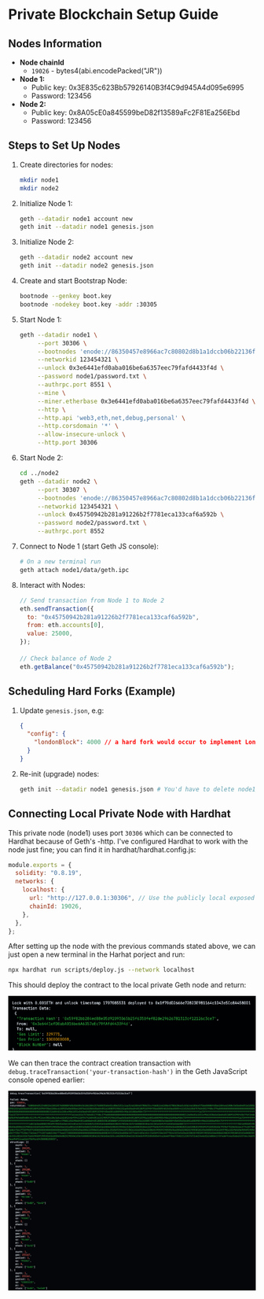 # Private Blockchain Setup Guide

## Nodes Information

- **Node chainId**
  - `19026` - bytes4(abi.encodePacked("JR"))
- **Node 1:**
  - Public key: 0x3E835c623Bb57926140B3f4C9d945A4d095e6995
  - Password: 123456
- **Node 2:**
  - Public key: 0x8A05cE0a845599beD82f13589aFc2F81Ea256Ebd
  - Password: 123456

## Steps to Set Up Nodes

1. Create directories for nodes:

   ```bash
   mkdir node1
   mkdir node2
   ```

2. Initialize Node 1:

   ```bash
   geth --datadir node1 account new
   geth init --datadir node1 genesis.json
   ```

3. Initialize Node 2:

   ```bash
   geth --datadir node2 account new
   geth init --datadir node2 genesis.json
   ```

4. Create and start Bootstrap Node:

   ```bash
   bootnode --genkey boot.key
   bootnode -nodekey boot.key -addr :30305
   ```

5. Start Node 1:

   ```bash
   geth --datadir node1 \
        --port 30306 \
        --bootnodes 'enode://86350457e8966ac7c80802d8b1a1dccb06b22136ff7f416c3a6ccc4947d9baa2503011dc7e74735e23d560fd50c15dada85d2a378649947dcde17abc020afd8e@127.0.0.1:0?discport=30305' \
        --networkid 123454321 \
        --unlock 0x3e6441efd0aba016be6a6357eec79fafd4433f4d \
        --password node1/password.txt \
        --authrpc.port 8551 \
        --mine \
        --miner.etherbase 0x3e6441efd0aba016be6a6357eec79fafd4433f4d \
        --http \
        --http.api 'web3,eth,net,debug,personal' \
        --http.corsdomain '*' \
        --allow-insecure-unlock \
        --http.port 30306
   ```

6. Start Node 2:

   ```bash
   cd ../node2
   geth --datadir node2 \
        --port 30307 \
        --bootnodes 'enode://86350457e8966ac7c80802d8b1a1dccb06b22136ff7f416c3a6ccc4947d9baa2503011dc7e74735e23d560fd50c15dada85d2a378649947dcde17abc020afd8e@127.0.0.1:0?discport=30305' \
        --networkid 123454321 \
        --unlock 0x45750942b281a91226b2f7781eca133caf6a592b \
        --password node2/password.txt \
        --authrpc.port 8552
   ```

7. Connect to Node 1 (start Geth JS console):

   ```bash
   # On a new terminal run
   geth attach node1/data/geth.ipc
   ```

8. Interact with Nodes:

   ```javascript
   // Send transaction from Node 1 to Node 2
   eth.sendTransaction({
     to: "0x45750942b281a91226b2f7781eca133caf6a592b",
     from: eth.accounts[0],
     value: 25000,
   });

   // Check balance of Node 2
   eth.getBalance("0x45750942b281a91226b2f7781eca133caf6a592b");
   ```

## Scheduling Hard Forks (Example)

1. Update `genesis.json`, e.g:

   ```json
   {
     "config": {
       "londonBlock": 4000 // a hard fork would occur to implement London fork upgrades once the node mines/validates up to block 4000
     }
   }
   ```

2. Re-init (upgrade) nodes:
   ```bash
   geth init --datadir node1 genesis.json # You'd have to delete node1/geth folder before running this command if you changed the network ID in genesis.json.
   ```

## Connecting Local Private Node with Hardhat

This private node (node1) uses port `30306` which can be connected to Hardhat because of Geth's -http. I've configured Hardhat to work with the node just fine; you can find it in hardhat/hardhat.config.js:

```js
module.exports = {
  solidity: "0.8.19",
  networks: {
    localhost: {
      url: "http://127.0.0.1:30306", // Use the publicly local exposed port
      chainId: 19026,
    },
  },
};
```

After setting up the node with the previous commands stated above, we can just open a new terminal in the Harhat porject and run:

```bash
npx hardhat run scripts/deploy.js --network localhost
```

This should deploy the contract to the local private Geth node and return:

![Contract Deployment](images/image.png)

We can then trace the contract creation transaction with `debug.traceTransaction('your-transaction-hash')` in the Geth JavaScript console opened earlier:

![Transaction Tracing](images/image2.png)
